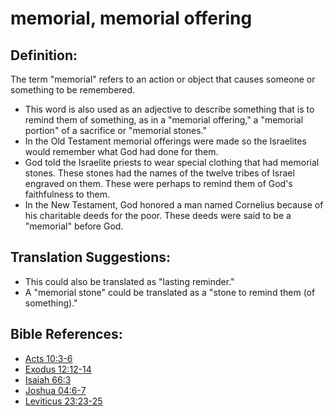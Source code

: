 # memorial, memorial offering #

## Definition: ##

The term "memorial" refers to an action or object that causes someone or something to be remembered.

* This word is also used as an adjective to describe something that is to remind them of something, as in a "memorial offering," a "memorial portion" of a sacrifice or "memorial stones."
* In the Old Testament memorial offerings were made so the Israelites would remember what God had done for them.
* God told the Israelite priests to wear special clothing that had memorial stones. These stones had the names of the twelve tribes of Israel engraved on them. These were perhaps to remind them of God's faithfulness to them.
* In the New Testament, God honored a man named Cornelius because of his charitable deeds for the poor. These deeds were said to be a "memorial" before God.

## Translation Suggestions: ##

* This could also be translated as "lasting reminder."
* A "memorial stone" could be translated as a "stone to remind them (of something)."

## Bible References: ##

* [Acts 10:3-6](en/tn/act/help/10/03)
* [Exodus 12:12-14](en/tn/exo/help/12/12)
* [Isaiah 66:3](en/tn/isa/help/66/03)
* [Joshua 04:6-7](en/tn/jos/help/04/06)
* [Leviticus 23:23-25](en/tn/lev/help/23/23)